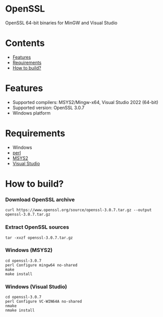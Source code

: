 # OpenSSL
OpenSSL 64-bit binaries for MinGW and Visual Studio

# Contents
  * [Features](#features)
  * [Requirements](#requirements)
  * [How to build?](#how-to-build)

# Features
* Supported compilers: MSYS2/Mingw-x64, Visual Studio 2022 (64-bit)
* Supported version: OpenSSL 3.0.7
* Windows platform

# Requirements
* Windows
* [perl](https://strawberryperl.com)
* [MSYS2](https://www.msys2.org)
* [Visual Studio](https://www.visualstudio.com)

# How to build?

### Download OpenSSL archive
```shell
curl https://www.openssl.org/source/openssl-3.0.7.tar.gz --output openssl-3.0.7.tar.gz
```

### Extract OpenSSL sources
```shell
tar -xvzf openssl-3.0.7.tar.gz
```

### Windows (MSYS2)
```shell
cd openssl-3.0.7
perl Configure mingw64 no-shared
make
make install
```

### Windows (Visual Studio)
```shell
cd openssl-3.0.7
perl Configure VC-WIN64A no-shared
nmake
nmake install
```

